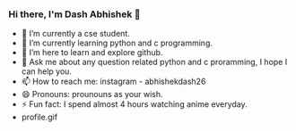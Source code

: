 ### Hi there, I'm Dash Abhishek 👋

- 🔭 I’m currently a cse student.
- 🌱 I’m currently learning python and c programming.
- 👯 I’m here to learn and explore github.
- 💬 Ask me about any question related python and c proramming, I hope I   can help you.
- 📫 How to reach me: instagram - abhishekdash26
- 😄 Pronouns: prounouns as your wish.
- ⚡ Fun fact: I spend almost 4 hours watching anime everyday.
- profile.gif
